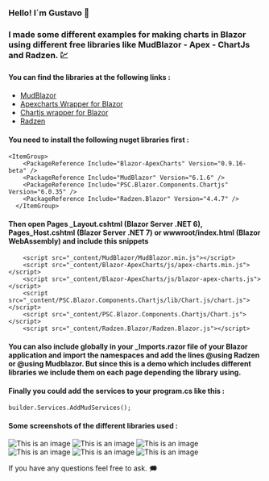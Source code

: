### Hello! I´m Gustavo :wave:

### I made some different examples for making charts in Blazor using different free libraries like MudBlazor - Apex - ChartJs and Radzen. :chart:

#### You can find the libraries at the following links :

* [MudBlazor](https://mudblazor.com/)
* [Apexcharts Wrapper for Blazor](https://apexcharts.com/)
* [Chartjs wrapper for Blazor](https://www.iheartblazor.com/welcome)
* [Radzen](https://www.radzen.com/)


#### You need to install the following nuget libraries first :

```
<ItemGroup>
    <PackageReference Include="Blazor-ApexCharts" Version="0.9.16-beta" />
    <PackageReference Include="MudBlazor" Version="6.1.6" />
    <PackageReference Include="PSC.Blazor.Components.Chartjs" Version="6.0.35" />
    <PackageReference Include="Radzen.Blazor" Version="4.4.7" />
  </ItemGroup>
```
#### Then open Pages \_Layout.cshtml (Blazor Server .NET 6), Pages\_Host.cshtml (Blazor Server .NET 7) or wwwroot/index.html (Blazor WebAssembly) and include this snippets

```
    <script src="_content/MudBlazor/MudBlazor.min.js"></script>
    <script src="_content/Blazor-ApexCharts/js/apex-charts.min.js"></script>
    <script src="_content/Blazor-ApexCharts/js/blazor-apex-charts.js"></script>
    <script src="_content/PSC.Blazor.Components.Chartjs/lib/Chart.js/chart.js"></script>
    <script src="_content/PSC.Blazor.Components.Chartjs/Chart.js"></script>
    <script src="_content/Radzen.Blazor/Radzen.Blazor.js"></script>
```

#### You can also include globally in your _Imports.razor file of your Blazor application and import the namespaces and add the lines **@using Radzen** or **@using Mudblazor**. But since this is a demo which includes different libraries we include them on each page depending the library using.

#### Finally you could add the services to your program.cs like this :

```
builder.Services.AddMudServices();
```

#### Some screenshots of the different libraries used :

![This is an image](https://github.com/gusroitman/Blazor-Charts-Examples/blob/images/chartsample1.png?raw=true)
![This is an image](https://github.com/gusroitman/Blazor-Charts-Examples/images/chartsample1.png?raw=true)
![This is an image](../images/chartsample1.png)
![This is an image](wwwroot/images/chartsample1.png)
![This is an image](../wwwroot/images/chartsample1.png)
![This is an image](../../wwwroot/images/chartsample1.png)


If you have any questions feel free to ask. :right_anger_bubble:
